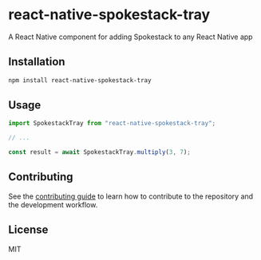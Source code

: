 # react-native-spokestack-tray

A React Native component for adding Spokestack to any React Native app

## Installation

```sh
npm install react-native-spokestack-tray
```

## Usage

```js
import SpokestackTray from "react-native-spokestack-tray";

// ...

const result = await SpokestackTray.multiply(3, 7);
```

## Contributing

See the [contributing guide](CONTRIBUTING.md) to learn how to contribute to the repository and the development workflow.

## License

MIT
